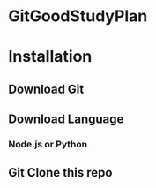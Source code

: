 # GitGoodStudyPlan

# Installation
## Download Git
## Download Language
### Node.js or Python
## Git Clone this repo
